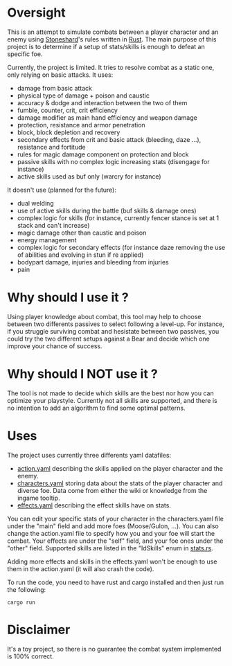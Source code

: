 # Oversight

This is an attempt to simulate combats between a player character and an enemy using [Stoneshard](https://stoneshard.com/)'s rules written in [Rust](https://www.rust-lang.org/). The main purpose of this project is to determine if a setup of stats/skills is enough to defeat an specific foe. 

Currently, the project is limited. It tries to resolve combat as a static one, only relying on basic attacks. It uses:

- damage from basic attack
- physical type of damage + poison and caustic
- accuracy & dodge and interaction between the two of them
- fumble, counter, crit, crit efficiency 
- damage modifier as main hand efficiency and weapon damage
- protection, resistance and armor penetration
- block, block depletion and recovery
- secondary effects from crit and basic attack (bleeding, daze ...), resistance and fortitude
- rules for magic damage component on protection and block
- passive skills with no complex logic increasing stats (disengage for instance)
- active skills used as buf only (warcry for instance)

It doesn't use (planned for the future):

- dual welding
- use of active skills during the battle (buf skills & damage ones)
- complex logic for skills (for instance, currently fencer stance is set at 1 stack and can't increase)
- magic damage other than caustic and poison
- energy management
- complex logic for secondary effects (for instance daze removing the use of abilities and evolving in stun if re applied)
- bodypart damage, injuries and bleeding from injuries
- pain

# Why should I use it ?

Using player knowledge about combat, this tool may help to choose between two differents passives to select following a level-up. For instance, if you struggle surviving combat and hesistate between two passives, you could try the two different setups against a Bear and decide which one improve your chance of success.

# Why should I NOT use it ?

The tool is not made to decide which skills are the best nor how you can optimize your playstyle. Currently not all skills are supported, and there is no intention to add an algorithm to find some optimal patterns.

# Uses

The project uses currently three differents yaml datafiles:

- [action.yaml](data/action.yaml) describing the skills applied on the player character and the enemy.
- [characters.yaml](data/characters.yaml) storing data about the stats of the player character and diverse foe. Data come from either the wiki or knowledge from the ingame tooltip.
- [effects.yaml](data/effects.yaml) describing the effect skills have on stats.

You can edit your specific stats of your character in the characters.yaml file under the "main" field and add more foes (Moose/Gulon, ...). You can also change the action.yaml file to specify how you and your foe will start the combat. Your effects are under the "self" field, and your foe ones under the "other" field. Supported skills are listed in the "IdSkills" enum in [stats.rs](src/stats.rs). 

Adding more effects and skills in the effects.yaml won't be enough to use them in the action.yaml (it will also crash the code).

To run the code, you need to have rust and cargo installed and then just run the following: 
```
cargo run
```

# Disclaimer

It's a toy project, so there is no guarantee the combat system implemented is 100% correct.